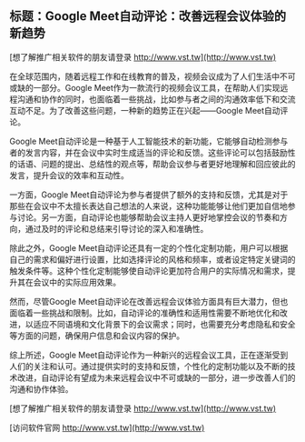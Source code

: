 ## **标题：Google Meet自动评论：改善远程会议体验的新趋势**

[想了解推广相关软件的朋友请登录 http://www.vst.tw](http://www.vst.tw)

在全球范围内，随着远程工作和在线教育的普及，视频会议成为了人们生活中不可或缺的一部分。Google Meet作为一款流行的视频会议工具，在帮助人们实现远程沟通和协作的同时，也面临着一些挑战，比如参与者之间的沟通效率低下和交流互动不足。为了改善这些问题，一种新的趋势正在兴起——Google Meet自动评论。

Google Meet自动评论是一种基于人工智能技术的新功能，它能够自动检测参与者的发言内容，并在会议中实时生成适当的评论和反馈。这些评论可以包括鼓励性的话语、问题的提出、总结性的观点等，帮助会议参与者更好地理解和回应彼此的发言，提升会议的效率和互动性。

一方面，Google Meet自动评论为参与者提供了额外的支持和反馈，尤其是对于那些在会议中不太擅长表达自己想法的人来说，这种功能能够让他们更加自信地参与讨论。另一方面，自动评论也能够帮助会议主持人更好地掌控会议的节奏和方向，通过及时的评论和总结来引导讨论的深入和准确性。

除此之外，Google Meet自动评论还具有一定的个性化定制功能，用户可以根据自己的需求和偏好进行设置，比如选择评论的风格和频率，或者设定特定关键词的触发条件等。这种个性化定制能够使自动评论更加符合用户的实际情况和需求，提升其在会议中的实际应用效果。

然而，尽管Google Meet自动评论在改善远程会议体验方面具有巨大潜力，但也面临着一些挑战和限制。比如，自动评论的准确性和适用性需要不断地优化和改进，以适应不同语境和文化背景下的会议需求；同时，也需要充分考虑隐私和安全等方面的问题，确保用户信息和会议内容的保护。

综上所述，Google Meet自动评论作为一种新兴的远程会议工具，正在逐渐受到人们的关注和认可。通过提供实时的支持和反馈，个性化的定制功能以及不断的技术改进，自动评论有望成为未来远程会议中不可或缺的一部分，进一步改善人们的沟通和协作体验。

[想了解推广相关软件的朋友请登录 http://www.vst.tw](http://www.vst.tw)


[访问软件官网 http://www.vst.tw](http://www.vst.tw)

